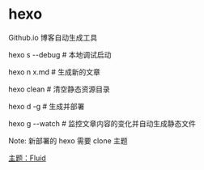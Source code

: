# hexo
Github.io 博客自动生成工具

  hexo s --debug # 本地调试启动

  hexo n x.md  # 生成新的文章
	
  hexo clean # 清空静态资源目录
	
  hexo d -g # 生成并部署
	
  hexo g --watch # 监控文章内容的变化并自动生成静态文件

Note: 新部署的 hexo 需要 clone 主题

[主题：Fluid](https://github.com/fluid-dev/hexo-theme-fluid/)